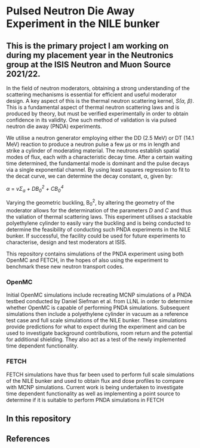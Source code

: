 # Pulsed Neutron Die Away Experiment in the NILE bunker

## This is the primary project I am working on during my placement year in the Neutronics group at the ISIS Neutron and Muon Source 2021/22. 

In the field of neutron moderators, obtaining a strong understanding of the scattering mechanisms is essential for efficient and useful moderator design. A key aspect of this is the thermal neutron scattering kernel, *S(&alpha;, &beta;)*. This is a fundamental aspect of thermal neutron scattering laws and is produced by theory, but must be verified experimentally in order to obtain confidence in its validity. One such method of validation is via pulsed neutron die away (PNDA) experiments.

We utilise a neutron generator employing either the DD (2.5 MeV) or DT (14.1 MeV) reaction to produce a neutron pulse a few &mu;s or ms in length and strike a cylinder of moderating material. The neutrons establish spatial modes of flux, each with a characteristic decay time. After a certain waiting time determined, the fundamental mode is dominant and the pulse decays via a single exponential channel. By using least squares regression to fit to the decat curve, we can determine the decay constant, &alpha;, given by:

*&alpha;* = *v&Sigma;<sub>a</sub> + DB<sub>0</sub><sup>2</sup> + CB<sub>0</sub><sup>4</sup>*

Varying the geometric buckling, B<sub>0</sub><sup>2</sup>, by altering the geometry of the moderator allows for the determination of the parameters *D* and *C* and thus the valiation of thermal scattering laws. This experiment utilises a stackable polyethylene cylinder to easily vary the buckling and is being conducted to determine the feasibility of conducting such PNDA experiments in the NILE bunker. If successful, the facility could be used for future experiments to characterise, design and test moderators at ISIS.

This repository contains simulations of the PNDA experiment using both OpenMC and FETCH, in the hopes of also using the experiment to benchmark these new neutron transport codes. 

### OpenMC

Initial OpenMC simulations include recreating MCNP simulations of a PNDA testbed conducted by Daniel Siefman et al. from LLNL in order to determine whether OpenMC is capable of performing PNDA simulations. Subsequent simulations then include a polyethylene cylinder in vacuum as a reference test case and full scale simulations of the NILE bunker. These simulations provide predictions for what to expect during the experiment and can be used to investigate background contributions, room return and the potential for additional shielding. They also act as a test of the newly implemented time dependent functionality.

### FETCH

FETCH simulations have thus far been used to perform full scale simulations of the NILE bunker and used to obtain flux and dose profiles to compare with MCNP simulations. Current work is being undertaken to investigate time dependent functionality as well as implementing a point source to determine if it is suitable to perform PNDA simulations in FETCH

## In this repository

## References




